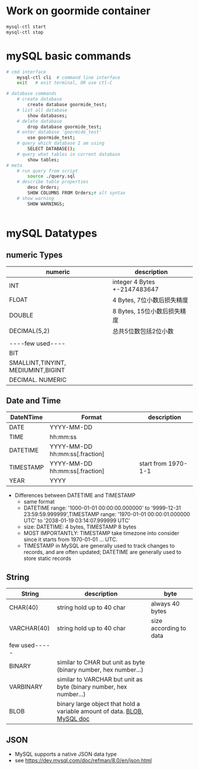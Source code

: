 # Work on goormide container
``` bash
mysql-ctl start
mysql-ctl stop
```
# mySQL basic commands
``` Bash
# cmd interface
	mysql-ctl cli  # command line interface
	exit   # exit terminal, OR use ctl-C

# database commands
    # create database
        create database goormide_test;
    # list all database
        show databases;
    # delete database
        drop database goormide_test;
    # enter database 'goormide_test'
        use goormide_test;
    # query which database I am using
        SELECT DATABASE();
    # query what tables in current database
        show tables;
# meta
    # run query from script
        source ./query.sql 
    # describe table properties
        desc Orders;
        SHOW COLUMNS FROM Orders;# alt syntax
    # show warning 
        SHOW WARNINGS;
    
```

# mySQL Datatypes
## numeric Types

<center>

|numeric| description|
|----|----|
|INT |integer 4 Bytes +-2147483647| 
|FLOAT| 4 Bytes, 7位小数后损失精度 |
|DOUBLE| 8 Bytes, 15位小数后损失精度 |
|DECIMAL(5,2)|总共5位数包括2位小数|
||
|----few used----|
|BIT|
|SMALLINT,TINYINT, MEDIUMINT,BIGINT|
|DECIMAL. NUMERIC|

</center>

## Date and Time

<center>

|DateNTime|Format|description|
|----|----|----|
|DATE |YYYY-MM-DD | |
| TIME |hh:mm:ss| |
| DATETIME|YYYY-MM-DD hh:mm:ss[.fraction]| |
| TIMESTAMP|YYYY-MM-DD hh:mm:ss[.fraction]| start from 1970-1-1 |
| YEAR|YYYY | |
</center>

- Differences between DATETIME and TIMESTAMP
  - same format
  - DATETIME range: '1000-01-01 00:00:00.000000' to '9999-12-31 23:59:59.999999',TIMESTAMP range: '1970-01-01 00:00:01.000000 UTC' to '2038-01-19 03:14:07.999999 UTC'
  - size: DATETIME: 4 bytes, TIMESTAMP 8 bytes
  - MOST IMPORTANTLY: TIMESTAMP take timezone into consider since it starts from  1970-01-01 ... UTC.
  - TIMESTAMP in MySQL are generally used to track changes to records, and are often updated; DATETIME are generally used to store static records
## String
<center>

|String|description|byte|
|----|----|----|
|CHAR(40)| string hold up to 40 char| always 40 bytes 
|VARCHAR(40)|string hold up to 40 char| size according to data
|few used-----
|BINARY | similar to CHAR but unit as byte (binary number, hex number...)|
|VARBINARY | similar to VARCHAR but unit as byte (binary number, hex number...)|
|BLOB| binary large object that hold a variable amount of data. [BLOB, MySQL doc](https://dev.mysql.com/doc/refman/8.0/en/blob.html)

</center>


## JSON
- MySQL supports a native JSON data type
- see https://dev.mysql.com/doc/refman/8.0/en/json.html
